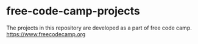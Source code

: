 # free-code-camp-projects
The projects in this repository are developed as a part of free code camp. https://www.freecodecamp.org
